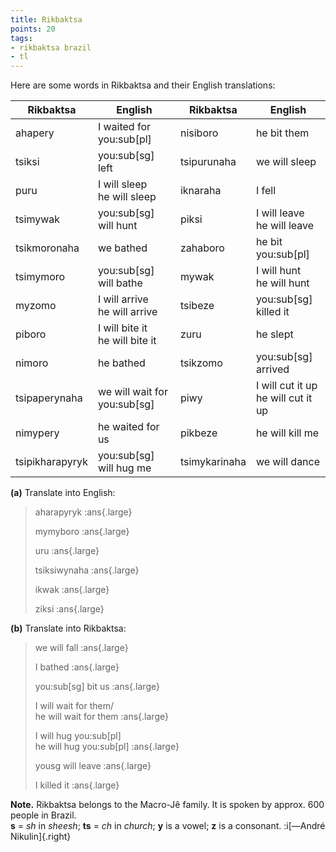 ```yaml
---
title: Rikbaktsa
points: 20
tags:
- rikbaktsa brazil
- tl
---
```


Here are some words in Rikbaktsa and their English translations:

| Rikbaktsa | English | Rikbaktsa | English |
| - | - | - | - |
| ahapery | I waited for you:sub[pl] | nisiboro | he bit them |
| tsiksi | you:sub[sg] left | tsipurunaha | we will sleep |
| puru | I will sleep <br>he will sleep | iknaraha | I fell |
| tsimywak | you:sub[sg] will hunt | piksi | I will leave <br>he will leave |
| tsikmoronaha | we bathed | zahaboro | he bit you:sub[pl] |
| tsimymoro | you:sub[sg] will bathe | mywak | I will hunt <br>he will hunt |
| myzomo | I will arrive <br>he will arrive | tsibeze | you:sub[sg] killed it |
| piboro | I will bite it <br>he will bite it | zuru | he slept |
| nimoro | he bathed | tsikzomo | you:sub[sg] arrived |
| tsipaperynaha | we will wait for you:sub[sg] | piwy | I will cut it up <br>he will cut it up |
| nimypery | he waited for us | pikbeze | he will kill me |
| tsipikharapyryk | you:sub[sg] will hug me | tsimykarinaha | we will dance |

**(a)** Translate into English:

> aharapyryk :ans{.large}
>
> mymyboro :ans{.large}
>
> uru :ans{.large}
>
> tsiksiwynaha :ans{.large}
>
> ikwak :ans{.large}
>
> ziksi :ans{.large}


**(b)** Translate into Rikbaktsa:

> we will fall :ans{.large}
>
> I bathed :ans{.large}
>
> you:sub[sg] bit us :ans{.large}
>
> I will wait for them/<br>he will wait for them :ans{.large}
>
> I will hug you:sub[pl]<br>he will hug you:sub[pl] :ans{.large}
>
> yousg will leave :ans{.large}
>
> I killed it :ans{.large}

**Note.** Rikbaktsa belongs to the Macro-Jê family. It is spoken by approx. 600 people in Brazil.
<br>**s** = *sh* in *sheesh*; **ts** = *ch* in *church*; **y** is a vowel; **z** is a consonant. :i[—André Nikulin]{.right}